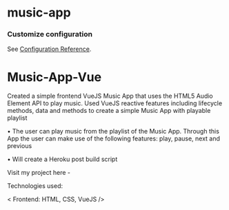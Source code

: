 # music-app

### Customize configuration
See [Configuration Reference](https://cli.vuejs.org/config/).
# Music-App-Vue

Created a simple frontend VueJS Music App that uses the HTML5 Audio Element API to play music. Used VueJS reactive features including lifecycle methods, data and methods to create a simple Music App with playable playlist

• The user can play music from the playlist of the Music App. Through this App the user can make use of the following features: play, pause, next and previous

• Will create a Heroku post build script

Visit my project here - 

Technologies used:

< Frontend: HTML, CSS, VueJS />
